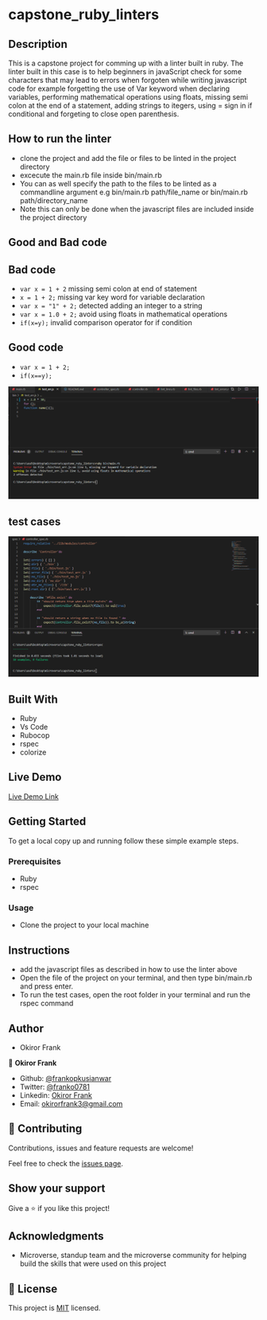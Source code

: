 # capstone_ruby_linters

## Description

This is a capstone project for comming up with a linter built in ruby. The linter built in this case is to help beginners in javaScript check for some characters that may lead to errors when forgoten while writing javascript code for example forgetting the use of Var keyword when declaring variables, performing mathematical operations using floats, missing semi colon at the end of a statement, adding strings to itegers, using = sign in if conditional and forgeting to close open parenthesis.

## How to run the linter

- clone the project and add the file or files to be linted in the project directory
- excecute the main.rb file inside bin/main.rb
- You can as well specify the path to the files to be linted as a commandline argument e.g 
bin/main.rb path/file_name or bin/main.rb path/directory_name
- Note this can only be done when the javascript files are included inside the project directory

## Good and Bad code

## Bad code
- `var x = 1 + 2` missing semi colon at end of statement
- `x = 1 + 2;` missing var key word for variable declaration
- `var x = "1" + 2;` detected adding an integer to a string
- `var x = 1.0 + 2;` avoid using floats in mathematical operations
- `if(x=y);` invalid comparison operator for if condition

## Good code
- `var x = 1 + 2;` 
- `if(x==y);`


![screenshot](./screenshot.PNG)

## test cases

![screenshot](./test_cases.PNG)

## Built With

- Ruby
- Vs Code
- Rubocop
- rspec
- colorize

## Live Demo

[Live Demo Link](https://repl.it/github/frankopkusianwar/capstone_ruby_linters)

## Getting Started

To get a local copy up and running follow these simple example steps.

### Prerequisites

- Ruby
- rspec

### Usage

- Clone the project to your local machine

## Instructions
- add the javascript files as described in how to use the linter above
- Open the file of the project on your terminal, and then type bin/main.rb and press enter.
- To run the test cases, open the root folder in your terminal and run the rspec command

## Author

- Okiror Frank

👤 **Okiror Frank**

- Github: [@frankopkusianwar](https://github.com/frankopkusianwar)
- Twitter: [@franko0781](https://twitter.com/franko0781)
- Linkedin: [Okiror Frank](https://linkedin.com/in/frank-okiror-250076b5)
- Email: okirorfrank3@gmail.com

## 🤝 Contributing

Contributions, issues and feature requests are welcome!

Feel free to check the [issues page](issues/).

## Show your support

Give a ⭐️ if you like this project!

## Acknowledgments

- Microverse, standup team and the microverse community for helping build the skills that were used on this project

## 📝 License

This project is [MIT](lic.url) licensed.

